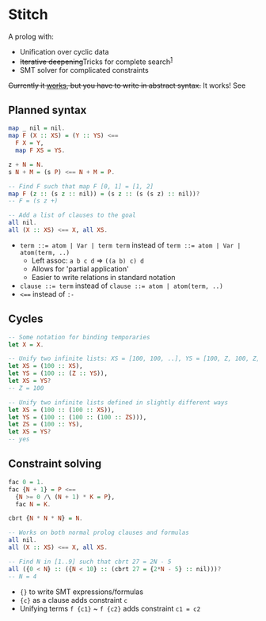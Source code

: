 # Stitch

A prolog with:
- Unification over cyclic data
- ~~Iterative deepening~~Tricks for complete search<sup>[1](https://github.com/johnli0135/stitch/blob/master/search-strategies.md)</sup>
- SMT solver for complicated constraints

~~Currently it
[works](https://github.com/johnli0135/stitch/blob/master/stitch.py),
but you have to write in abstract syntax.~~ It works! See 

## Planned syntax

```hs
map _ nil = nil.
map F (X :: XS) = (Y :: YS) <==
  F X = Y,
  map F XS = YS.

z + N = N.
s N + M = (s P) <== N + M = P.

-- Find F such that map F [0, 1] = [1, 2]
map F (z :: (s z :: nil)) = (s z :: (s (s z) :: nil))?
-- F = (s z +)

-- Add a list of clauses to the goal
all nil.
all (X :: XS) <== X, all XS.
```

- `term ::= atom | Var | term term` instead of `term ::= atom | Var | atom(term, ..)`
    - Left assoc: `a b c d` => `((a b) c) d`
    - Allows for 'partial application'
    - Easier to write relations in standard notation
- `clause ::= term` instead of `clause ::= atom | atom(term, ..)`
- `<==` instead of `:-`

## Cycles

```hs
-- Some notation for binding temporaries
let X = X.

-- Unify two infinite lists: XS = [100, 100, ..], YS = [100, Z, 100, Z, ..]
let XS = (100 :: XS),
let YS = (100 :: (Z :: YS)),
let XS = YS?
-- Z = 100

-- Unify two infinite lists defined in slightly different ways
let XS = (100 :: (100 :: XS)),
let YS = (100 :: (100 :: (100 :: ZS))),
let ZS = (100 :: YS),
let XS = YS?
-- yes
```

## Constraint solving

```hs
fac 0 = 1.
fac {N + 1} = P <==
  {N >= 0 /\ (N + 1) * K = P},
  fac N = K.

cbrt {N * N * N} = N.

-- Works on both normal prolog clauses and formulas
all nil.
all (X :: XS) <== X, all XS.

-- Find N in [1..9] such that cbrt 27 = 2N - 5
all ({0 < N} :: ({N < 10} :: (cbrt 27 = {2*N - 5} :: nil)))?
-- N = 4
```

- `{}` to write SMT expressions/formulas
- `{c}` as a clause adds constraint `c`
- Unifying terms `f {c1}` ~ `f {c2}` adds constraint `c1 = c2`
